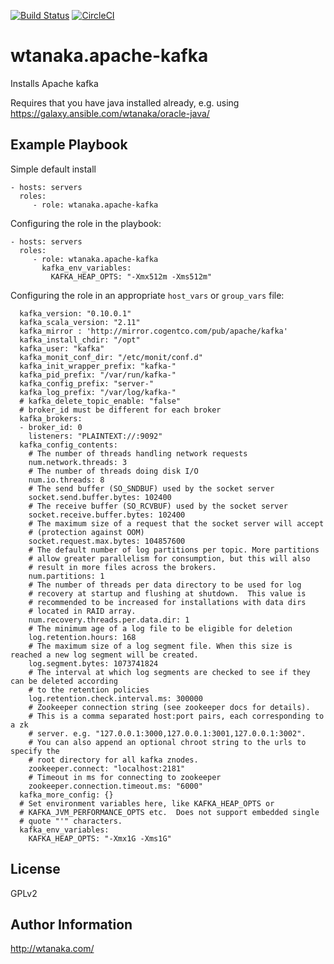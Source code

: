 [![Build Status](https://travis-ci.org/wtanaka/ansible-role-apache-kafka.svg?branch=master)](https://travis-ci.org/wtanaka/ansible-role-apache-kafka)
[![CircleCI](https://circleci.com/gh/wtanaka/ansible-role-apache-kafka.svg?style=svg)](https://circleci.com/gh/wtanaka/ansible-role-apache-kafka)

wtanaka.apache-kafka
====================

Installs Apache kafka

Requires that you have java installed already, e.g. using
https://galaxy.ansible.com/wtanaka/oracle-java/

Example Playbook
----------------

Simple default install


    - hosts: servers
      roles:
         - role: wtanaka.apache-kafka

Configuring the role in the playbook:

    - hosts: servers
      roles:
         - role: wtanaka.apache-kafka
           kafka_env_variables:
             KAFKA_HEAP_OPTS: "-Xmx512m -Xms512m"

Configuring the role in an appropriate `host_vars` or `group_vars` file:

      kafka_version: "0.10.0.1"
      kafka_scala_version: "2.11"
      kafka_mirror : 'http://mirror.cogentco.com/pub/apache/kafka'
      kafka_install_chdir: "/opt"
      kafka_user: "kafka"
      kafka_monit_conf_dir: "/etc/monit/conf.d"
      kafka_init_wrapper_prefix: "kafka-"
      kafka_pid_prefix: "/var/run/kafka-"
      kafka_config_prefix: "server-"
      kafka_log_prefix: "/var/log/kafka-"
      # kafka_delete_topic_enable: "false"
      # broker_id must be different for each broker
      kafka_brokers:
      - broker_id: 0
        listeners: "PLAINTEXT://:9092"
      kafka_config_contents:
        # The number of threads handling network requests
        num.network.threads: 3
        # The number of threads doing disk I/O
        num.io.threads: 8
        # The send buffer (SO_SNDBUF) used by the socket server
        socket.send.buffer.bytes: 102400
        # The receive buffer (SO_RCVBUF) used by the socket server
        socket.receive.buffer.bytes: 102400
        # The maximum size of a request that the socket server will accept
        # (protection against OOM)
        socket.request.max.bytes: 104857600
        # The default number of log partitions per topic. More partitions
        # allow greater parallelism for consumption, but this will also
        # result in more files across the brokers.
        num.partitions: 1
        # The number of threads per data directory to be used for log
        # recovery at startup and flushing at shutdown.  This value is
        # recommended to be increased for installations with data dirs
        # located in RAID array.
        num.recovery.threads.per.data.dir: 1
        # The minimum age of a log file to be eligible for deletion
        log.retention.hours: 168
        # The maximum size of a log segment file. When this size is reached a new log segment will be created.
        log.segment.bytes: 1073741824
        # The interval at which log segments are checked to see if they can be deleted according
        # to the retention policies
        log.retention.check.interval.ms: 300000
        # Zookeeper connection string (see zookeeper docs for details).
        # This is a comma separated host:port pairs, each corresponding to a zk
        # server. e.g. "127.0.0.1:3000,127.0.0.1:3001,127.0.0.1:3002".
        # You can also append an optional chroot string to the urls to specify the
        # root directory for all kafka znodes.
        zookeeper.connect: "localhost:2181"
        # Timeout in ms for connecting to zookeeper
        zookeeper.connection.timeout.ms: "6000"
      kafka_more_config: {}
      # Set environment variables here, like KAFKA_HEAP_OPTS or
      # KAFKA_JVM_PERFORMANCE_OPTS etc.  Does not support embedded single
      # quote "'" characters.
      kafka_env_variables:
        KAFKA_HEAP_OPTS: "-Xmx1G -Xms1G"

License
-------

GPLv2

Author Information
------------------

http://wtanaka.com/
